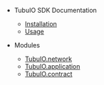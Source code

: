 
- TubuIO SDK Documentation

  - [Installation](/?id=installation)
  - [Usage](/?id=usage)

- Modules
  - [TubuIO.network](network.md)
  - [TubuIO.application](application.md)
  - [TubuIO.contract](contract.md)

